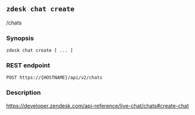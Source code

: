 ## `zdesk chat create`

/chats

### Synopsis

    zdesk chat create [ ... ]

### REST endpoint

    POST https://{HOSTNAME}/api/v2/chats

### Description

https://developer.zendesk.com/api-reference/live-chat/chats#create-chat

